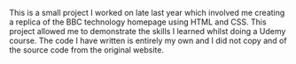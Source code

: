This is a small project I worked on late last year which involved me creating a replica of the BBC technology homepage using HTML and CSS. This project allowed me to demonstrate the skills I learned whilst doing a Udemy course. The code I have written is entirely my own and I did not copy and of the source code from the original website. 
